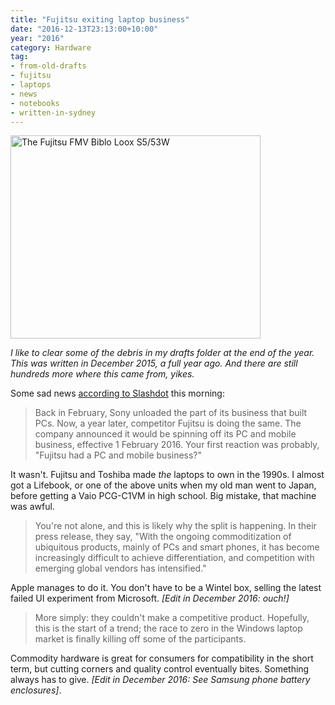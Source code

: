 ```yaml
---
title: "Fujitsu exiting laptop business"
date: "2016-12-13T23:13:00+10:00"
year: "2016"
category: Hardware
tag:
- from-old-drafts
- fujitsu
- laptops
- news
- notebooks
- written-in-sydney
---
```

<p><img src="https://rubenerd.com/files/2016/0063_02_l.jpg" alt="The Fujitsu FMV Biblo Loox S5/53W" style="width:400px; height:325px;" srcset="https://rubenerd.com/files/2016/0063_02_l.jpg 1x, https://rubenerd.com/files/2016/0063_02_l@2x.jpg 2x" /></p>

<p style="font-style:italic">I like to clear some of the debris in my drafts folder at the end of the year. This was written in December 2015, a full year ago. And there are still hundreds more where this came from, yikes.</p>

Some sad news [according to Slashdot] this morning:

> Back in February, Sony unloaded the part of its business that built PCs. Now, a year later, competitor Fujitsu is doing the same. The company announced it would be spinning off its PC and mobile business, effective 1 February 2016. Your first reaction was probably, "Fujitsu had a PC and mobile business?" 

It wasn't. Fujitsu and Toshiba made *the* laptops to own in the 1990s. I almost got a Lifebook, or one of the above units when my old man went to Japan, before getting a Vaio PCG-C1VM in high school. Big mistake, that machine was awful.

> You're not alone, and this is likely why the split is happening. In their press release, they say, "With the ongoing commoditization of ubiquitous products, mainly of PCs and smart phones, it has become increasingly difficult to achieve differentiation, and competition with emerging global vendors has intensified."

Apple manages to do it. You don't have to be a Wintel box, selling the latest failed UI experiment from Microsoft. *\[Edit in December 2016: ouch!\]*

> More simply: they couldn't make a competitive product. Hopefully, this is the start of a trend; the race to zero in the Windows laptop market is finally killing off some of the participants.

Commodity hardware is great for consumers for compatibility in the short term, but cutting corners and quality control eventually bites. Something always has to give. *\[Edit in December 2016: See Samsung phone battery enclosures\]*.

[according to Slashdot]: https://hardware.slashdot.org/story/15/12/25/2046235/fujitsu-spins-off-its-pc-and-mobile-divisions

